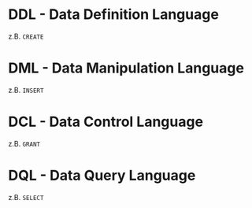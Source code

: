 # DDL - Data Definition Language
z.B. `CREATE`

# DML - Data Manipulation Language
z.B. `INSERT`

# DCL - Data Control Language
z.B. `GRANT`

# DQL - Data Query Language
z.B. `SELECT`

